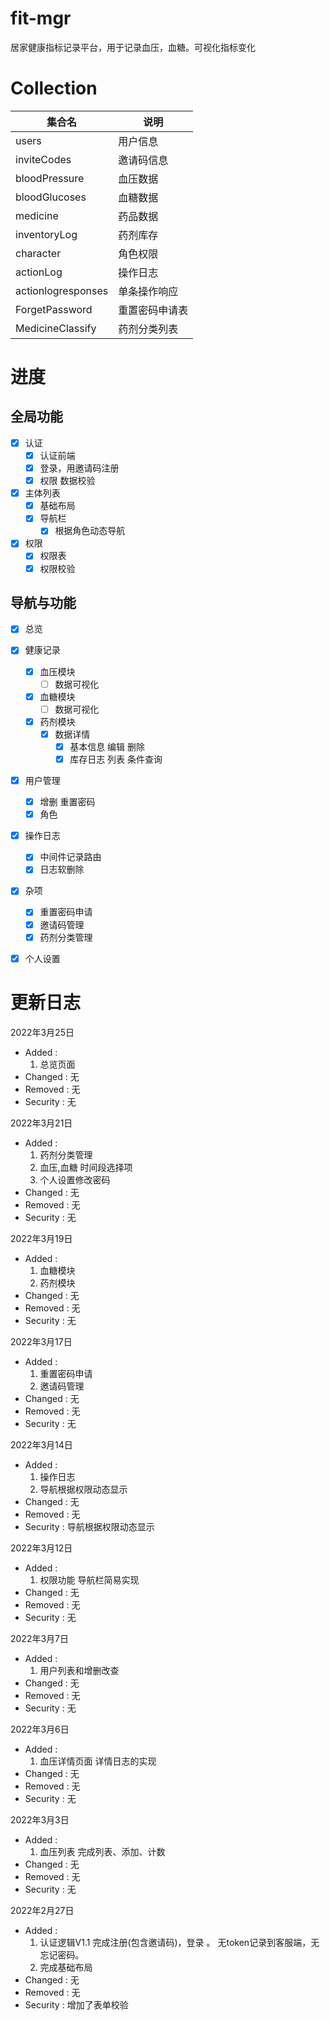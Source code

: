 <!--
 * @Description: 项目说明
 * @Author: hairyOwl
 * @Date: 2022-02-23 14:18:22
 * @LastEditors: hairyOwl
 * @LastEditTime: 2022-03-25 14:24:33
-->
# fit-mgr
居家健康指标记录平台，用于记录血压，血糖。可视化指标变化
# Collection
| 集合名             | 说明           |
| ------------------ | -------------- |
| users              | 用户信息       |
| inviteCodes        | 邀请码信息     |
| bloodPressure      | 血压数据       |
| bloodGlucoses      | 血糖数据       |
| medicine           | 药品数据       |
| inventoryLog       | 药剂库存       |
| character          | 角色权限       |
| actionLog          | 操作日志       |
| actionlogresponses | 单条操作响应   |
| ForgetPassword     | 重置密码申请表 |
| MedicineClassify   | 药剂分类列表   |


# 进度
## 全局功能
- [x] 认证
    - [x] 认证前端
    - [x] 登录，用邀请码注册
    - [x] 权限 数据校验
- [x] 主体列表
    - [x] 基础布局
    - [x] 导航栏
        - [x] 根据角色动态导航
- [x] 权限
    - [x] 权限表
    - [x] 权限校验

## 导航与功能
- [x] 总览
- [x] 健康记录
    - [x] 血压模块
        - [ ] 数据可视化
    - [x] 血糖模块
        - [ ] 数据可视化
    - [x] 药剂模块
        - [x] 数据详情
            - [X] 基本信息 编辑 删除
            - [x] 库存日志 列表 条件查询
- [x] 用户管理
    - [x] 增删 重置密码
    - [x] 角色
- [x] 操作日志
    - [x] 中间件记录路由
    - [x] 日志软删除
- [x] 杂项
    - [x] 重置密码申请
    - [x] 邀请码管理
    - [x] 药剂分类管理
- [x] 个人设置



# 更新日志
2022年3月25日
- Added : 
    1. 总览页面
- Changed : 无
- Removed : 无
- Security : 无

2022年3月21日
- Added : 
    1. 药剂分类管理
    2. 血压,血糖 时间段选择项
    3. 个人设置修改密码
- Changed : 无
- Removed : 无
- Security : 无

2022年3月19日
- Added : 
    1. 血糖模块
    2. 药剂模块
- Changed : 无
- Removed : 无
- Security : 无

2022年3月17日
- Added : 
    1. 重置密码申请
    2. 邀请码管理
- Changed : 无
- Removed : 无
- Security : 无

2022年3月14日
- Added : 
    1. 操作日志
    2. 导航根据权限动态显示
- Changed : 无
- Removed : 无
- Security : 导航根据权限动态显示

2022年3月12日
- Added : 
    1. 权限功能 导航栏简易实现
- Changed : 无
- Removed : 无
- Security : 无

2022年3月7日
- Added : 
    1. 用户列表和增删改查
- Changed : 无
- Removed : 无
- Security : 无

2022年3月6日
- Added : 
    1. 血压详情页面 详情日志的实现
- Changed : 无
- Removed : 无
- Security : 无

2022年3月3日 
- Added : 
    1. 血压列表 完成列表、添加、计数
- Changed : 无
- Removed : 无
- Security : 无

2022年2月27日 
- Added : 
    1. 认证逻辑V1.1 完成注册(包含邀请码)，登录 。 无token记录到客服端，无忘记密码。
    2. 完成基础布局
- Changed : 无
- Removed : 无
- Security : 增加了表单校验

